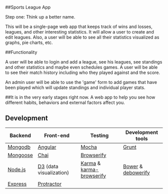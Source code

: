 ##Sports League App


Step one: Think up a better name.

This will be a single-page web app that keeps track of wins and losses, leagues, and other interesting statistics. It will allow a user to create and edit leagues. Also, a user will be able to see all their statistics visualized as graphs, pie charts, etc.



##Functionality

A user will be able to login and add a league, see his leagues, see standings and other statistics and maybe even schedules games. A user will be able to see their match history including who they played against and the score.

An admin user will be able to use the 'game' form to add games that have been played which will update standings and individual player stats.

##It is in the very early stages right now.
A web app to help you see how different habits, behaviors and external factors affect you.

## Development

Backend                                         |Front-end                              |Testing  | Development tools
----------------------------------------------------|-----------------------------------|---------|--------
[Mongodb](http://docs.mongodb.org/manual/)        |[Angular](https://docs.angularjs.org/api) |[Mocha](http://visionmedia.github.io/mocha/#table-of-contents) | [Grunt](http://gruntjs.com)
[Mongoose](http://mongoosejs.com/docs/guide.html) | [Chai](http://chaijs.com/api/bdd/) | [Browserify](https://github.com/substack/node-browserify#usage)
[Node.js](http://nodejs.org/api/) | [D3](https://github.com/mbostock/d3/wiki) (data visualization) | [Karma](http://karma-runner.github.io/0.12/index.html) & [karma-browserify](https://github.com/xdissent/karma-browserify) | [Bower](http://bower.io/) & [debowerify](https://www.npmjs.org/package/debowerify)
[Express](http://expressjs.com/4x/api.html) | [Protractor](https://github.com/angular/protractor) |